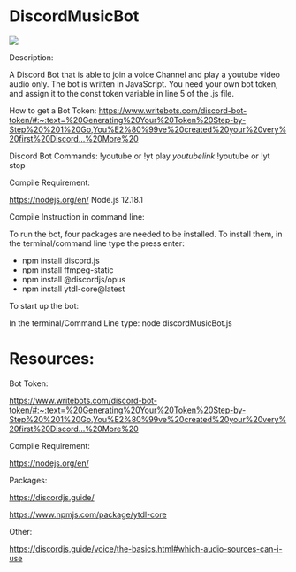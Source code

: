 # DiscordMusicBot

![](https://github.com/sa2urn/DiscordMusicBot/blob/master/DiscordMusicBot.gif)

Description:

A Discord Bot that is able to join a voice Channel and play a youtube video audio only. The bot is written in JavaScript. 
You need your own bot token, and assign it to the const token variable in line 5 of the .js file.

How to get a Bot Token: https://www.writebots.com/discord-bot-token/#:~:text=%20Generating%20Your%20Token%20Step-by-Step%20%201%20Go,You%E2%80%99ve%20created%20your%20very%20first%20Discord...%20More%20

Discord Bot Commands:
!youtube or !yt play *youtubelink*
!youtube or !yt stop

Compile Requirement:

https://nodejs.org/en/
Node.js 12.18.1

Compile Instruction in command line:

To run the bot, four packages are needed to be installed. 
To install them, in the terminal/command line type the press enter:
- npm install discord.js
- npm install ffmpeg-static
- npm install @discordjs/opus
- npm install ytdl-core@latest

To start up the bot: 

In the terminal/Command Line type: node discordMusicBot.js


# Resources:

Bot Token: 

 https://www.writebots.com/discord-bot-token/#:~:text=%20Generating%20Your%20Token%20Step-by-Step%20%201%20Go,You%E2%80%99ve%20created%20your%20very%20first%20Discord...%20More%20
 
Compile Requirement: 

https://nodejs.org/en/

Packages:

https://discordjs.guide/

https://www.npmjs.com/package/ytdl-core



Other: 

https://discordjs.guide/voice/the-basics.html#which-audio-sources-can-i-use

